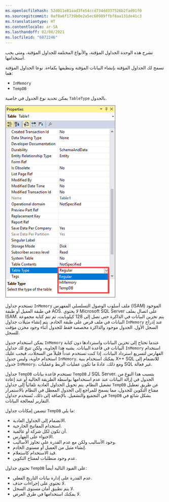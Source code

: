 ```yaml
---
ms.openlocfilehash: 52d011e81aad3fe54ccd734dd337526b2fad91f0
ms.sourcegitcommit: 0af0a6f1739b0e2a5ec60989ffbf8aa131de41c3
ms.translationtype: HT
ms.contentlocale: ar-SA
ms.lasthandoff: 02/08/2021
ms.locfileid: "6072246"
---
```


تشرح هذه الوحدة الجداول المؤقتة، والأنواع المختلفة للجداول المؤقتة، ومتى يجب استخدامها.

تسمح لك الجداول المؤقتة بإنشاء البيانات المؤقتة وتنظيفها بكفاءة. نوعا الجداول المؤقتة هما:

-   `InMemory`
-   `TempDB` 

يمكن تحديد نوع الجدول في خاصية `TableType` بالجدول.

[![لقطة شاشة لصفحة جدول الخصائص تُبرز خاصية نوع الجدول.](../media/tables-1.png)](../media/tables-1.png#lightbox)


تستخدم جداول `InMemory` ملف أسلوب الوصول التسلسلي المفهرس (ISAM) الموجود في طبقة العميل أو طبقة AOS. لا يحتوي Microsoft SQL Server على اتصال بملف ISAM. يتم تخزين البيانات في الذاكرة حتى تصل إلى 128 كيلوبايت، ثم تتم كتابة مجموعة البيانات في ملف قرص على طبقة الخادم. يتم إنشاء مثيلات جداول `InMemory` عند إدراج السجل الأول. الجدول موجود والذاكرة مخصصة فقط للجدول أثناء وجود مخزن مؤقت للسجل. 

يمكن استخدام جدول `InMemory` عندما تحتاج إلى تخزين البيانات واستردادها دون كتابة البيانات في قاعدة البيانات. يشبه هذا الحاوية، ولكن تتيح لك جداول `InMemory` استخدام الفهارس لتسريع استرداد البيانات. إذا كنت تستخدم عدداً قليلاً من السجلات، فيجب عليك استخدام حاوية، وليس جدول `InMemory`. يمكنك استخدام بنية X++ SQL للانضمام إلى جدول `InMemory`، ومع ذلك، عادةً ما تكون عمليات الربط وعمليات SQL غير فعالة.

جداول `TempDB` تستخدم قاعدة بيانات `TempDB` لـ SQL Server. يتسبب هذا النوع من الجدول في إزالة البيانات عند عدم استخدامها بواسطة الطريقة الحالية أو عند إعادة تشغيل النظام. يتم تحويل الجداول العادية تلقائياً إلى جداول `TempDB` عن طريق تعطيل مفتاح التكوين للجدول، مما يسمح للمراجع إلى الجدول المعطل في النظام بالاستمرار في التجميع والتشغيل.
بالإضافة إلى ذلك، تُستخدم جداول `TempDB` بشكل شائع في التقارير لمعالجة البيانات.

تتضمن إمكانات جداول `TempDB` ما يلي:

-   الانضمام إلى الجداول العادية.
-   استخدام المفاتيح الخارجية.
-   أن تكون لكل شركة أو عالمية.
-   الاحتواء على الفهارس.
-   وجود الأساليب ولكن مع عدم القدرة على تجاوز الأساليب.
-   إنشاء مثيل من العميل أو مستوى الخادم.
-   قيد الاستخدام كاستعلام.
-   عدم وجود متطلبات لمفتاح التكوين.

تحتوي جداول `TempDB` على القيود التالية أيضاً:

-   عدم القدرة على إدارة بيانات التاريخ الفعلي.
-   لا تحتوي على إجراءات حذف.
-   لا يتم تطبيق أمان مستوى السجل.
-   لا يمكنك استخدامها في طرق العرض.
